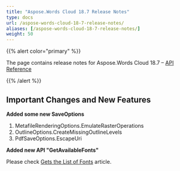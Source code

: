 ```yaml
---
title: "Aspose.Words Cloud 18.7 Release Notes"
type: docs
url: /aspose-words-cloud-18-7-release-notes/
aliases: [/aspose-words-cloud-18-7-release-notes/]
weight: 50
---
```


{{% alert color="primary" %}} 

The page contains release notes for Aspose.Words Cloud 18.7 – [API Reference](https://apireference.aspose.cloud/words/)

{{% /alert %}} 

## Important Changes and New Features

**Added some new SaveOptions**

1. MetafileRenderingOptions.EmulateRasterOperations
1. OutlineOptions.CreateMissingOutlineLevels
1. PdfSaveOptions.EscapeUri

**Added new API "GetAvailableFonts"**

Please check [Gets the List of Fonts](/gets-the-list-of-fonts/) article.
